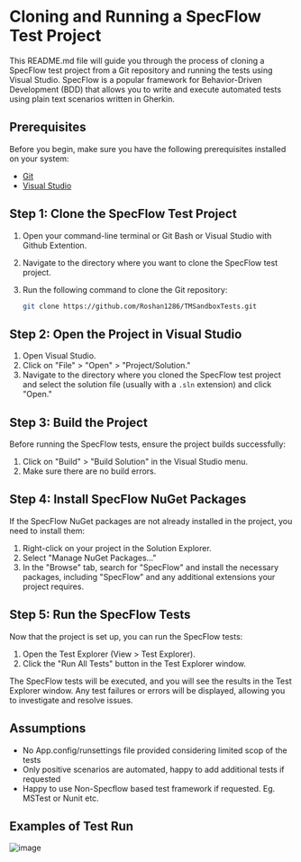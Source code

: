 # Cloning and Running a SpecFlow Test Project

This README.md file will guide you through the process of cloning a SpecFlow test project from a Git repository and running the tests using Visual Studio. SpecFlow is a popular framework for Behavior-Driven Development (BDD) that allows you to write and execute automated tests using plain text scenarios written in Gherkin.

## Prerequisites

Before you begin, make sure you have the following prerequisites installed on your system:

- [Git](https://git-scm.com/)
- [Visual Studio](https://visualstudio.microsoft.com/)

## Step 1: Clone the SpecFlow Test Project

1. Open your command-line terminal or Git Bash or Visual Studio with Github Extention.
2. Navigate to the directory where you want to clone the SpecFlow test project.
3. Run the following command to clone the Git repository:

   ```bash
   git clone https://github.com/Roshan1286/TMSandboxTests.git
   ``` 
## Step 2: Open the Project in Visual Studio

1. Open Visual Studio.
2. Click on "File" > "Open" > "Project/Solution."
3. Navigate to the directory where you cloned the SpecFlow test project and select the solution file (usually with a `.sln` extension) and click "Open."

## Step 3: Build the Project

Before running the SpecFlow tests, ensure the project builds successfully:

1. Click on "Build" > "Build Solution" in the Visual Studio menu.
2. Make sure there are no build errors.

## Step 4: Install SpecFlow NuGet Packages

If the SpecFlow NuGet packages are not already installed in the project, you need to install them:

1. Right-click on your project in the Solution Explorer.
2. Select "Manage NuGet Packages..."
3. In the "Browse" tab, search for "SpecFlow" and install the necessary packages, including "SpecFlow" and any additional extensions your project requires.
 
## Step 5: Run the SpecFlow Tests

Now that the project is set up, you can run the SpecFlow tests:

1. Open the Test Explorer (View > Test Explorer).
2. Click the "Run All Tests" button in the Test Explorer window.

The SpecFlow tests will be executed, and you will see the results in the Test Explorer window. Any test failures or errors will be displayed, allowing you to investigate and resolve issues.


## Assumptions
- No App.config/runsettings file provided considering limited scop of the tests
- Only positive scenarios are automated, happy to add additional tests if requested
- Happy to use Non-Specflow based test framework if requested. Eg. MSTest or Nunit etc.

## Examples of Test Run
![image](https://github.com/Roshan1286/TMSandboxTests/assets/75067556/40aac5c3-d0d0-4af5-97b2-2138a15da92b) 



